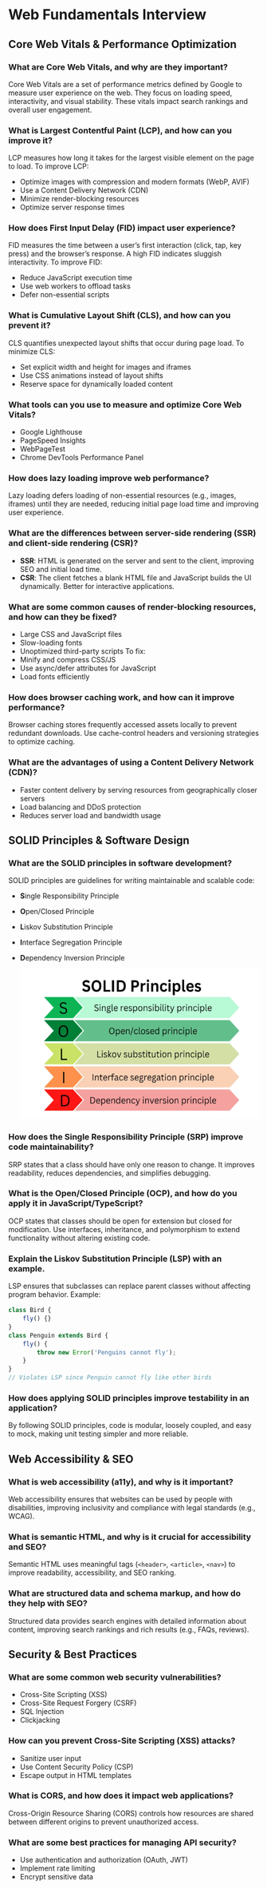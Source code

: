 # Web Fundamentals Interview

## **Core Web Vitals & Performance Optimization**

### What are Core Web Vitals, and why are they important?

Core Web Vitals are a set of performance metrics defined by Google to measure user experience on the web. They focus on loading speed, interactivity, and visual stability. These vitals impact search rankings and overall user engagement.

### What is Largest Contentful Paint (LCP), and how can you improve it?

LCP measures how long it takes for the largest visible element on the page to load. To improve LCP:

-   Optimize images with compression and modern formats (WebP, AVIF)
-   Use a Content Delivery Network (CDN)
-   Minimize render-blocking resources
-   Optimize server response times

### How does First Input Delay (FID) impact user experience?

FID measures the time between a user’s first interaction (click, tap, key press) and the browser’s response. A high FID indicates sluggish interactivity. To improve FID:

-   Reduce JavaScript execution time
-   Use web workers to offload tasks
-   Defer non-essential scripts

### What is Cumulative Layout Shift (CLS), and how can you prevent it?

CLS quantifies unexpected layout shifts that occur during page load. To minimize CLS:

-   Set explicit width and height for images and iframes
-   Use CSS animations instead of layout shifts
-   Reserve space for dynamically loaded content

### What tools can you use to measure and optimize Core Web Vitals?

-   Google Lighthouse
-   PageSpeed Insights
-   WebPageTest
-   Chrome DevTools Performance Panel

### How does lazy loading improve web performance?

Lazy loading defers loading of non-essential resources (e.g., images, iframes) until they are needed, reducing initial page load time and improving user experience.

### What are the differences between server-side rendering (SSR) and client-side rendering (CSR)?

-   **SSR**: HTML is generated on the server and sent to the client, improving SEO and initial load time.
-   **CSR**: The client fetches a blank HTML file and JavaScript builds the UI dynamically. Better for interactive applications.

### What are some common causes of render-blocking resources, and how can they be fixed?

-   Large CSS and JavaScript files
-   Slow-loading fonts
-   Unoptimized third-party scripts
    To fix:
-   Minify and compress CSS/JS
-   Use async/defer attributes for JavaScript
-   Load fonts efficiently

### How does browser caching work, and how can it improve performance?

Browser caching stores frequently accessed assets locally to prevent redundant downloads. Use cache-control headers and versioning strategies to optimize caching.

### What are the advantages of using a Content Delivery Network (CDN)?

-   Faster content delivery by serving resources from geographically closer servers
-   Load balancing and DDoS protection
-   Reduces server load and bandwidth usage

## **SOLID Principles & Software Design**

### What are the SOLID principles in software development?

SOLID principles are guidelines for writing maintainable and scalable code:

-   **S**ingle Responsibility Principle
-   **O**pen/Closed Principle
-   **L**iskov Substitution Principle
-   **I**nterface Segregation Principle
-   **D**ependency Inversion Principle

    <img src="./assets/solid.png" alt="SOLID Principles" width="600" height="300"/>

### How does the Single Responsibility Principle (SRP) improve code maintainability?

SRP states that a class should have only one reason to change. It improves readability, reduces dependencies, and simplifies debugging.

### What is the Open/Closed Principle (OCP), and how do you apply it in JavaScript/TypeScript?

OCP states that classes should be open for extension but closed for modification. Use interfaces, inheritance, and polymorphism to extend functionality without altering existing code.

### Explain the Liskov Substitution Principle (LSP) with an example.

LSP ensures that subclasses can replace parent classes without affecting program behavior. Example:

```typescript
class Bird {
    fly() {}
}
class Penguin extends Bird {
    fly() {
        throw new Error('Penguins cannot fly');
    }
}
// Violates LSP since Penguin cannot fly like other birds
```

### How does applying SOLID principles improve testability in an application?

By following SOLID principles, code is modular, loosely coupled, and easy to mock, making unit testing simpler and more reliable.

## **Web Accessibility & SEO**

### What is web accessibility (a11y), and why is it important?

Web accessibility ensures that websites can be used by people with disabilities, improving inclusivity and compliance with legal standards (e.g., WCAG).

### What is semantic HTML, and why is it crucial for accessibility and SEO?

Semantic HTML uses meaningful tags (`<header>`, `<article>`, `<nav>`) to improve readability, accessibility, and SEO ranking.

### What are structured data and schema markup, and how do they help with SEO?

Structured data provides search engines with detailed information about content, improving search rankings and rich results (e.g., FAQs, reviews).

## **Security & Best Practices**

### What are some common web security vulnerabilities?

-   Cross-Site Scripting (XSS)
-   Cross-Site Request Forgery (CSRF)
-   SQL Injection
-   Clickjacking

### How can you prevent Cross-Site Scripting (XSS) attacks?

-   Sanitize user input
-   Use Content Security Policy (CSP)
-   Escape output in HTML templates

### What is CORS, and how does it impact web applications?

Cross-Origin Resource Sharing (CORS) controls how resources are shared between different origins to prevent unauthorized access.

### What are some best practices for managing API security?

-   Use authentication and authorization (OAuth, JWT)
-   Implement rate limiting
-   Encrypt sensitive data
